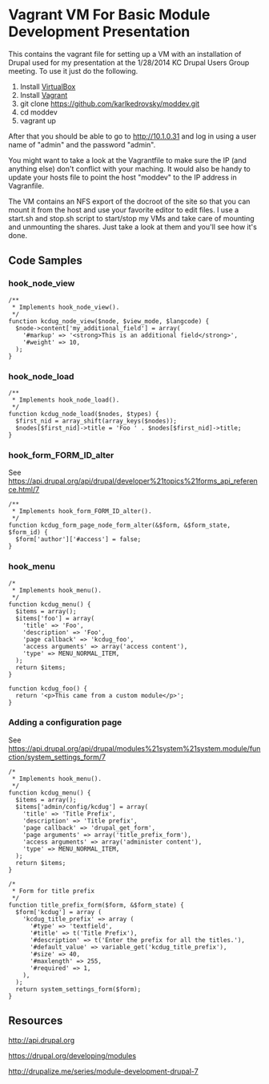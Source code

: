 # Vagrant VM For Basic Module Development Presentation

This contains the vagrant file for setting up a VM with an
installation of Drupal used for my presentation at the 1/28/2014 KC
Drupal Users Group meeting. To use it just do the following.

1. Install [VirtualBox](https://www.virtualbox.org/)
1. Install [Vagrant](http://www.vagrantup.com/)
1. git clone https://github.com/karlkedrovsky/moddev.git
1. cd moddev
1. vagrant up

After that you should be able to go to http://10.1.0.31 and log in
using a user name of "admin" and the password "admin".

You might want to take a look at the Vagrantfile to make sure the IP
(and anything else) don't conflict with your maching. It would also be
handy to update your hosts file to point the host "moddev" to the IP
address in Vagranfile.

The VM contains an NFS export of the docroot of the site so that you
can mount it from the host and use your favorite editor to edit
files. I use a start.sh and stop.sh script to start/stop my VMs and
take care of mounting and unmounting the shares. Just take a look at
them and you'll see how it's done.

## Code Samples

### hook_node_view

    /**
     * Implements hook_node_view().
     */
    function kcdug_node_view($node, $view_mode, $langcode) {
      $node->content['my_additional_field'] = array(
        '#markup' => '<strong>This is an additional field</strong>',
        '#weight' => 10,
      );
    }

### hook_node_load

    /**
     * Implements hook_node_load().
     */
    function kcdug_node_load($nodes, $types) {
      $first_nid = array_shift(array_keys($nodes));
      $nodes[$first_nid]->title = 'Foo ' . $nodes[$first_nid]->title;
    }

### hook_form_FORM_ID_alter

See https://api.drupal.org/api/drupal/developer%21topics%21forms_api_reference.html/7

    /**
     * Implements hook_form_FORM_ID_alter().
     */
    function kcdug_form_page_node_form_alter(&$form, &$form_state, $form_id) {
      $form['author']['#access'] = false;
    }

### hook_menu

    /*
     * Implements hook_menu().
     */
    function kcdug_menu() {
      $items = array();
      $items['foo'] = array(
        'title' => 'Foo',
        'description' => 'Foo',
        'page callback' => 'kcdug_foo',
        'access arguments' => array('access content'),
        'type' => MENU_NORMAL_ITEM,
      );
      return $items;
    }

    function kcdug_foo() {
      return '<p>This came from a custom module</p>';
    }

### Adding a configuration page

See https://api.drupal.org/api/drupal/modules%21system%21system.module/function/system_settings_form/7

    /*
     * Implements hook_menu().
     */
    function kcdug_menu() {
      $items = array();
      $items['admin/config/kcdug'] = array(
        'title' => 'Title Prefix',
        'description' => 'Title prefix',
        'page callback' => 'drupal_get_form',
        'page arguments' => array('title_prefix_form'),
        'access arguments' => array('administer content'),
        'type' => MENU_NORMAL_ITEM,
      );
      return $items;
    }

    /*
     * Form for title prefix
     */
    function title_prefix_form($form, &$form_state) {
      $form['kcdug'] = array (
        'kcdug_title_prefix' => array (
          '#type' => 'textfield',
          '#title' => t('Title Prefix'),
          '#description' => t('Enter the prefix for all the titles.'),
          '#default_value' => variable_get('kcdug_title_prefix'),
          '#size' => 40,
          '#maxlength' => 255,
          '#required' => 1,
        ),
      );
      return system_settings_form($form);
    }

## Resources

http://api.drupal.org

https://drupal.org/developing/modules

http://drupalize.me/series/module-development-drupal-7
